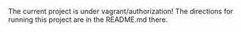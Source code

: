 The current project is under vagrant/authorization!
The directions for running this project are in the README.md there.